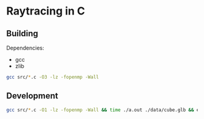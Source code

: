 # Raytracing in C

## Building

Dependencies:

- gcc
- zlib

```bash
gcc src/*.c -O3 -lz -fopenmp -Wall
```

## Development

```bash
gcc src/*.c -O1 -lz -fopenmp -Wall && time ./a.out ./data/cube.glb && eog -f -n out.png
```
